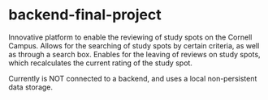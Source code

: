 # backend-final-project

Innovative platform to enable the reviewing of study spots on the Cornell Campus. 
Allows for the searching of study spots by certain criteria, as well as through a search box.
Enables for the leaving of reviews on study spots, which recalculates the current rating of the study spot.

Currently is NOT connected to a backend, and uses a local non-persistent data storage.
